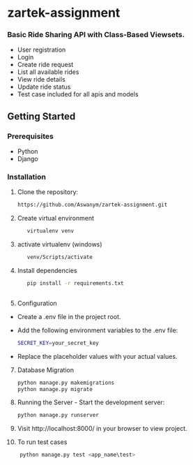 # zartek-assignment

### Basic Ride Sharing API with Class-Based Viewsets.
- User registration
- Login
- Create ride request
- List all available rides
- View ride details
- Update ride status
- Test case included for all apis and models

## Getting Started

### Prerequisites
- Python
- Django

### Installation

1. Clone the repository:
   ```bash
   https://github.com/Aswanym/zartek-assignment.git
   
2. Create virtual environment
   ```bash
      virtualenv venv
   
3. activate virtualenv (windows)
   ```bash
      venv/Scripts/activate
   
4. Install dependencies
   ```bash
      pip install -r requirements.txt
      
   
5. Configuration
- Create a .env file in the project root. 
- Add the following environment variables to the .env file:

   ```bash
  SECRET_KEY=your_secret_key
  
- Replace the placeholder values with your actual values.

7. Database Migration
   ```bash
   python manage.py makemigrations
   python manage.py migrate
   

8. Running the Server - Start the development server:
   ```bash
   python manage.py runserver


9. Visit http://localhost:8000/ in your browser to view project.


10. To run test cases 
```bash
    python manage.py test <app_name\test>
